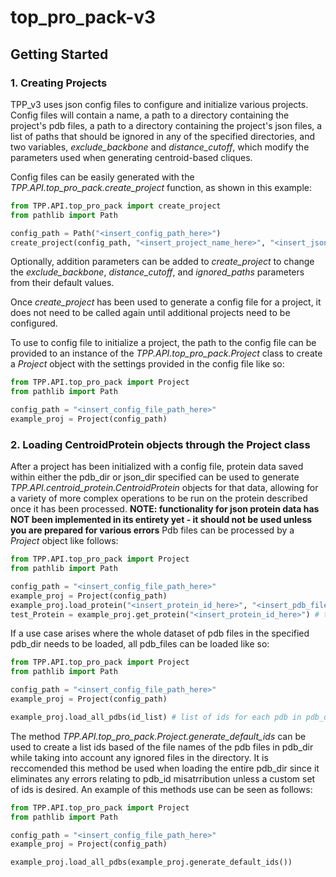 # top_pro_pack-v3
 
## Getting Started

### 1. Creating Projects

TPP_v3 uses json config files to configure and initialize various projects. Config files will contain a name,
a path to a directory containing the project's pdb files, a path to a directory containing the project's json files,
a list of paths that should be ignored in any of the specified directories, and two variables, *exclude_backbone* and 
*distance_cutoff*, which modify the parameters used when generating centroid-based cliques.

Config files can be easily generated with the *TPP.API.top_pro_pack.create_project* function, as shown in this example:

~~~python
from TPP.API.top_pro_pack import create_project
from pathlib import Path

config_path = Path("<insert_config_path_here>")
create_project(config_path, "<insert_project_name_here>", "<insert_json_dir_path_here>", "<insert_pdb_dir_path_here>")
~~~

Optionally, addition parameters can be added to *create_project* to change the *exclude_backbone*, *distance_cutoff*,
and *ignored_paths* parameters from their default values.

Once *create_project* has been used to generate a config file for a project, it does not need to be called again until
additional projects need to be configured.

To use to config file to initialize a project, the path to the config file can be provided to an instance of the 
*TPP.API.top_pro_pack.Project* class to create a *Project* object with the settings provided in the config file like so:

~~~python
from TPP.API.top_pro_pack import Project
from pathlib import Path

config_path = "<insert_config_file_path_here>"
example_proj = Project(config_path)
~~~

### 2. Loading CentroidProtein objects through the Project class

After a project has been initialized with a config file, protein data saved within either the pdb_dir or json_dir specified
can be used to generate *TPP.API.centroid_protein.CentroidProtein* objects for that data, allowing for a variety of more
complex operations to be run on the protein described once it has been processed. **NOTE: functionality for json protein
data has NOT been implemented in its entirety yet - it should not be used unless you are prepared for various errors**
Pdb files can be processed by a *Project* object like follows:

~~~python
from TPP.API.top_pro_pack import Project
from pathlib import Path

config_path = "<insert_config_file_path_here>"
example_proj = Project(config_path)
example_proj.load_protein("<insert_protein_id_here>", "<insert_pdb_file_name__from_pdb_dir_here (e.g. 'test.pdb')>")
test_Protein = example_proj.get_protein("<insert_protein_id_here>") # this command can be used to receive a CentroidProtein object for the pdb data once it has been loaded
~~~

If a use case arises where the whole dataset of pdb files in the specified pdb_dir needs to be loaded, all pdb_files can be
loaded like so:

~~~python
from TPP.API.top_pro_pack import Project
from pathlib import Path

config_path = "<insert_config_file_path_here>"
example_proj = Project(config_path)

example_proj.load_all_pdbs(id_list) # list of ids for each pdb in pdb_dir in order of the files as listed in pdb_dir
~~~

The method *TPP.API.top_pro_pack.Project.generate_default_ids* can be used to create a list ids based of the file names of
the pdb files in pdb_dir while taking into account any ignored files in the directory. It is reccomended this method be used 
when loading the entire pdb_dir since it eliminates any errors relating to pdb_id misatrribution unless a custom set of ids is desired.
An example of this methods use can be seen as follows:

~~~python
from TPP.API.top_pro_pack import Project
from pathlib import Path

config_path = "<insert_config_file_path_here>"
example_proj = Project(config_path)

example_proj.load_all_pdbs(example_proj.generate_default_ids())
~~~


